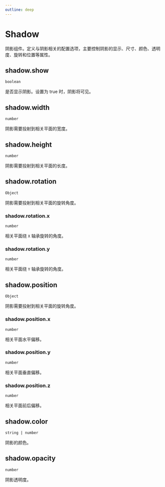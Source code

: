 ```yaml
---
outline: deep
---
```


# Shadow

阴影组件。定义与阴影相关的配置选项，主要控制阴影的显示、尺寸、颜色、透明度、旋转和位置等属性。

## shadow.show

`boolean`

是否显示阴影。设置为 true 时，阴影将可见。

## shadow.width

`number`

阴影需要投射到相关平面的宽度。

## shadow.height

`number`

阴影需要投射到相关平面的长度。

## shadow.rotation
`Object`

阴影需要投射到相关平面的旋转角度。
### shadow.rotation.x

`number`

相关平面绕 `X` 轴承旋转的角度。

### shadow.rotation.y

`number`

相关平面绕 `Y` 轴承旋转的角度。

## shadow.position
`Object`

阴影需要投射到相关平面的旋转角度。
### shadow.position.x

`number`

相关平面水平偏移。

### shadow.position.y

`number`

相关平面垂直偏移。

### shadow.position.z
`number`

相关平面前后偏移。

## shadow.color

`string | number`

阴影的颜色。

## shadow.opacity

`number`

阴影透明度。

